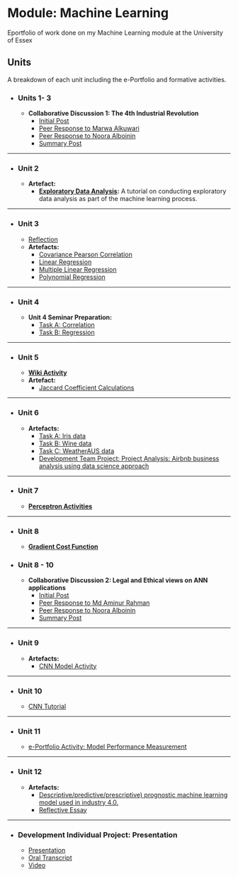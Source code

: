 # Module: Machine Learning
Eportfolio of work done on my Machine Learning module at the University of Essex

## Units
A breakdown of each unit including the e-Portfolio and formative activities.

- ### Units 1- 3
	- **Collaborative Discussion 1: The 4th Industrial Revolution**
		- [Initial Post](posts/discussion1_initial_post)
		- [Peer Response to Marwa Alkuwari](posts/discussion1_peer_response_1)
		- [Peer Response to Noora Alboinin](posts/discussion1_peer_response_2)
		- [Summary Post](posts/discussion1_summary_post)

---
- ### Unit 2 
    - **Artefact:**
        - **[Exploratory Data Analysis](artefacts/eda):** A tutorial on conducting exploratory data analysis as part of the machine learning process.


---
- ### Unit 3
	- [Reflection](artefacts/unit3_reflection)
	- **Artefacts:**
		- [Covariance Pearson Correlation](https://github.com/yemigabriel/MachineLearningUnit3/blob/main/covariance_pearson_correlation.ipynb)
		- [Linear Regression](https://github.com/yemigabriel/MachineLearningUnit3/blob/main/linear_regression.ipynb)
		- [Multiple Linear Regression](https://github.com/yemigabriel/MachineLearningUnit3/blob/main/multiple_linear_regression.ipynb)
		- [Polynomial Regression](https://github.com/yemigabriel/MachineLearningUnit3/blob/main/polynomial_regression.ipynb)

---
- ### Unit 4
	- **Unit 4 Seminar Preparation:**
		- [Task A: Correlation](#)
		- [Task B: Regression](#)

---
- ### Unit 5
	- **[Wiki Activity](#)**
	- **Artefact:**
		- [Jaccard Coefficient Calculations](#)

---
- ### Unit 6
	- **Artefacts:**
		- [Task A: Iris data](#)
		- [Task B: Wine data](#)
		- [Task C: WeatherAUS data](#)
		- [Development Team Project: Project Analysis: Airbnb business analysis using data science approach](#)

---
- ### Unit 7
	- **[Perceptron Activities](#)**


---
- ### Unit 8
	- **[Gradient Cost Function](#)**

- ### Unit 8 - 10
	- **Collaborative Discussion 2: Legal and Ethical views on ANN applications**
		- [Initial Post](posts/discussion2_initial_post.md)
		- [Peer Response to Md Aminur Rahman](posts/discussion2_peer_response_1.md)
		- [Peer Response to Noora Alboinin](posts/discussion2_peer_response_2.md)
		- [Summary Post](posts/discussion2_summary_post.md)


---
- ### Unit 9
	- **Artefacts:**
		- [CNN Model Activity](#)

---
- ### Unit 10
	- [CNN Tutorial](#)


---
- ### Unit 11
	- [e-Portfolio Activity: Model Performance Measurement](#)
	

---
- ### Unit 12
	- **Artefacts:**
		- [Descriptive/predictive/prescriptive) prognostic machine learning model used in industry 4.0.](#)
		- [Reflective Essay](#)


---
- ### Development Individual Project: Presentation
	- [Presentation](#)
	- [Oral Transcript](#)
	- [Video](#)